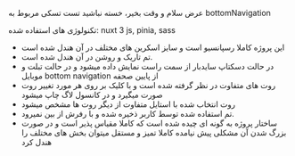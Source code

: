 عرض سلام و وقت بخیر، خسته نباشید
تست تسکی مربوط به bottomNavigation

تکنولوژی های استفاده شده:
nuxt 3 js,
pinia,
sass

- این پروژه کاملا رسپانسیو است و سایز اسکرین های مختلف در آن هندل شده است
- تم تاریک و روشن در آن هندل شده است.
- در حالت دسکتاپ سایدبار از سمت راست نمایش داده میشود و در حالت تبلت و موبایل bottom navigation از پایین صحفه 
- روت های متفاوت در نظر گرفته شده است و با کلیک بر روی هر مورد تغییر روت صورت میگیرد و در کانسول لاگ چاپ میشود
- روت انتخاب شده با استایل متفاوت از دیگر روت ها مشخص میشود
- تم استفاده شده توسط کاربر ذخیره شده و با رفرش از بین نمیرود.
- ساختار پروژه به گونه ای چیده شده است که کاملا مقیاس پذیر است و در صورت بزرگ شدن آن مشکلی پیش نیامده کاملا تمیز و مستقل میتوان بخش های مختلف را هندل کرد
